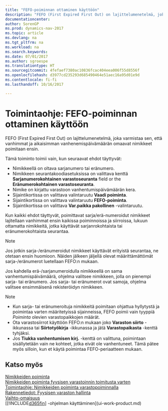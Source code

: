 ```yaml
---
title: "FEFO-poiminnan ottaminen käyttöön"
description: "FEFO (First Expired First Out) on lajittelumenetelmä, joka varmistaa sen, että vanhimmat ja aikaisimman vanhenemispäivämäärän omaavat nimikkeet poimitaan ensin."
documentationcenter: 
author: SorenGP
ms.prod: dynamics-nav-2017
ms.topic: article
ms.devlang: na
ms.tgt_pltfrm: na
ms.workload: na
ms.search.keywords: 
ms.date: 07/01/2017
ms.author: sgroespe
ms.translationtype: HT
ms.sourcegitcommit: 4fefaef7380ac10836fcac404eea006f55d8556f
ms.openlocfilehash: d3977cd235293d685490464e51aec16a95d01e9d
ms.contentlocale: fi-fi
ms.lasthandoff: 10/16/2017

---
```

# <a name="how-to-enable-picking-items-by-fefo"></a>Toimintaohje: FEFO-poiminnan ottaminen käyttöön
FEFO (First Expired First Out) on lajittelumenetelmä, joka varmistaa sen, että vanhimmat ja aikaisimman vanhenemispäivämäärän omaavat nimikkeet poimitaan ensin.  

 Tämä toiminto toimii vain, kun seuraavat ehdot täyttyvät:  

-   Nimikkeellä on oltava sarjanumero tai eränumero.  
-   Nimikkeen seurantakoodiasetuksissa on valittava kenttä **Sarjanumerokohtainen varastoseuranta** field or the **Eränumerokohtainen varastoseuranta**.  
-   Nimike on kirjattu varastoon vanhentumispäivämäärän kera.  
-   Sijaintikortissa on valittava valintaruutu **Vaadi poiminta**.  
-   Sijaintikortissa on valittava valintaruutu **FEFO-poiminta**.  
-   Sijaintikortissa on valittava **Var.paikka pakollinen** -valintaruutu.  

 Kun kaikki ehdot täyttyvät, poimittavat sarja/erä-numeroidut nimikkeet lajitellaan vanhimmat ensin kaikissa poiminnoissa ja siirroissa, lukuun ottamatta nimikkeitä, jotka käyttävät sarjanrokohtaista tai eränumerokohtaista seurantaa.  

> [!NOTE]  
>  Jos jotkin sarja-/eränumeroidut nimikkeet käyttävät erityistä seurantaa, ne otetaan ensin huomioon. Näiden jälkeen jäljellä olevat määrittämättömät sarja-/eränumerot luetellaan FEFO:n mukaan.  

 Jos kahdella erä-/sarjanumeroidulla nimikkeellä on sama vanhentumispäivämäärä, ohjelma valitsee nimikkeen, jolla on pienempi sarja- tai eränumero. Jos sarja- tai eränumerot ovat samoja, ohjelma valitsee ensimmäisenä rekisteröidyn nimikkeen.  

> [!NOTE]  
>  -   Kun sarja- tai eränumeroituja nimikkeitä poimitaan ohjattua hyllytystä ja poimintaa varten määritetyissä sijainneissa, FEFO poimii vain tyyppiä *Poiminta* olevien varastopaikkojen määrät.  
> -   Ota varastosiirrot käyttöön FEFO:n mukaan joko **Varaston siirto** -ikkunassa tai **Siirtotyökirja** -ikkunassa ja jätä **Varastopaikasta** -kenttä tyhjäksi.  
> -   Jos **Tiukka vanhentumisen kirj.** -kenttä on valittuna, poimintaan sisällytetään vain ne kohteet, jotka eivät ole vanhentuneet. Tämä pätee myös silloin, kun et käytä poimintaa FEFO-periaatteen mukaan.  

## <a name="see-also"></a>Katso myös  
[Nimikkeiden poiminta](warehouse-pick-items.md)   
[Nimikkeiden poiminta fyysisen varastoinnin toimitusta varten](warehouse-how-to-pick-items-for-warehouse-shipment.md)   
[Toimintaohje: Nimikkeiden poiminta varastopoiminnalla](warehouse-how-to-pick-items-with-inventory-picks.md)   
[Rakennetiedot: Fyysisen varaston hallinta](design-details-warehouse-management.md)  
[Vaihto-omaisuus](inventory-manage-inventory.md)  
[[!INCLUDE[d365fin](includes/d365fin_md.md)] -ohjelman käyttäminen](ui-work-product.md)

